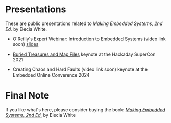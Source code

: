 # Presentations

These are public presentations related to _Making Embedded Systems, 2nd Ed._ by Elecia White.

* O'Reilly's Expert Webinar: Introduction to Embedded Systems (video link soon) [slides](202405_Introduction_to_Embedded_Software\202405_Introduction_to_Embedded_Software.pdf)

* [Buried Treasures and Map Files](https://embedded.fm/blog/mapfiles) keynote at the Hackaday SuperCon 2021

* Creating Chaos and Hard Faults (video link soon) keynote at the Embedded Online Converence 2024

# Final Note

If you like what's here, please consider buying the book: [_Making Embedded Systems, 2nd Ed._](https://learning.oreilly.com/library/view/making-embedded-systems/9781098151539/) by Elecia White
